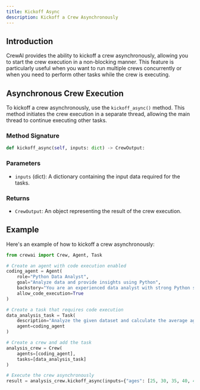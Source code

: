 ```yaml
---
title: Kickoff Async
description: Kickoff a Crew Asynchronously
---
```


## Introduction
CrewAI provides the ability to kickoff a crew asynchronously, allowing you to start the crew execution in a non-blocking manner. This feature is particularly useful when you want to run multiple crews concurrently or when you need to perform other tasks while the crew is executing.

## Asynchronous Crew Execution
To kickoff a crew asynchronously, use the `kickoff_async()` method. This method initiates the crew execution in a separate thread, allowing the main thread to continue executing other tasks.

### Method Signature

```python
def kickoff_async(self, inputs: dict) -> CrewOutput:
```

### Parameters

- `inputs` (dict): A dictionary containing the input data required for the tasks.

### Returns

- `CrewOutput`: An object representing the result of the crew execution.

## Example
Here's an example of how to kickoff a crew asynchronously:

```python
from crewai import Crew, Agent, Task

# Create an agent with code execution enabled
coding_agent = Agent(
    role="Python Data Analyst",
    goal="Analyze data and provide insights using Python",
    backstory="You are an experienced data analyst with strong Python skills.",
    allow_code_execution=True
)

# Create a task that requires code execution
data_analysis_task = Task(
    description="Analyze the given dataset and calculate the average age of participants. Ages: {ages}",
    agent=coding_agent
)

# Create a crew and add the task
analysis_crew = Crew(
    agents=[coding_agent],
    tasks=[data_analysis_task]
)

# Execute the crew asynchronously
result = analysis_crew.kickoff_async(inputs={"ages": [25, 30, 35, 40, 45]})
```
